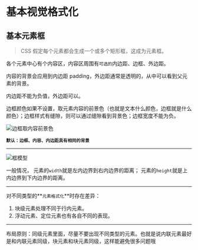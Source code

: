 # 基本视觉格式化

## 基本元素框

> CSS 假定每个元素都会生成一个或多个矩形框，这成为元素框。

各个元素中心有个内容区，内容区周围有`可选的`内边距、边框、外边距。

内容的背景会应用到内边距 padding，外边距通常是透明的，从中可以看到父元素的背景。

内边距不能为负值，外边距可以。

边框颜色如果不设置，取元素内容的前景色（也就是文本什么颜色，边框就是什么颜色）；边框样式有缝隙，则可以通过缝隙看到背景色；边框宽度不能为负。

![边框取内容前景色](https://ws2.sinaimg.cn/large/006tKfTcgy1fndopvhoc7j30tm0qm74u.jpg)

**`默认：边框、内容、内边距具有相同的背景`**


---

![框模型](https://ws3.sinaimg.cn/large/006tKfTcgy1fndtx76vqrj30v20juqbm.jpg)


一般情况，
元素的`width`就是左内边界到右内边界的距离；
元素的`height`就是上内边界到下内边界的距离。

---

对不同类型的**`元素格式化`**时存在差异：

1. 块级元素处理不同于行内元素。
2. 浮动元素、定位元素也有各自不同的表现。

---

布局原则：同级元素里面，尽量不要出现不同类型的元素。也就是说内联元素最好是和内联元素同级，块元素和块元素同级，这样能避免很多问题哦
